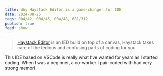 ```yaml
---
title: Why Haystack Editor is a game-changer for IDE
date: 2024-08-25
tags: 004/42, 004/45, 004/48, 681/312
publish: true
feed: show
---
```

> [Haystack Editor](https://haystackeditor.com/) is an IED build on top of a canvas, Haystack takes care of the tedious and confusing parts of coding for you

This IDE based on VSCode is really what I’ve wanted for years as I started coding. When I was a beginner, a co-worker I pair-coded with had very strong memori